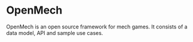 # OpenMech
OpenMech is an open source framework for mech games. It consists of a data model, API and sample use cases.
